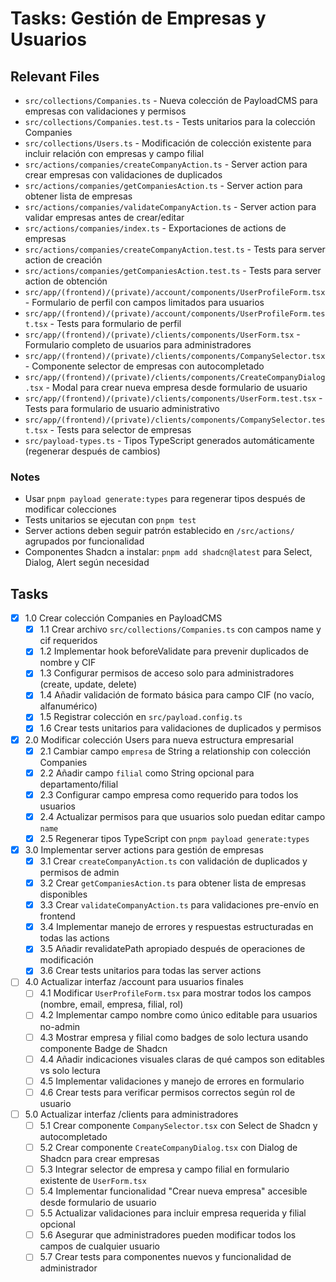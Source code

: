 # Tasks: Gestión de Empresas y Usuarios

## Relevant Files

- `src/collections/Companies.ts` - Nueva colección de PayloadCMS para empresas con validaciones y permisos
- `src/collections/Companies.test.ts` - Tests unitarios para la colección Companies
- `src/collections/Users.ts` - Modificación de colección existente para incluir relación con empresas y campo filial
- `src/actions/companies/createCompanyAction.ts` - Server action para crear empresas con validaciones de duplicados
- `src/actions/companies/getCompaniesAction.ts` - Server action para obtener lista de empresas
- `src/actions/companies/validateCompanyAction.ts` - Server action para validar empresas antes de crear/editar
- `src/actions/companies/index.ts` - Exportaciones de actions de empresas
- `src/actions/companies/createCompanyAction.test.ts` - Tests para server action de creación
- `src/actions/companies/getCompaniesAction.test.ts` - Tests para server action de obtención
- `src/app/(frontend)/(private)/account/components/UserProfileForm.tsx` - Formulario de perfil con campos limitados para usuarios
- `src/app/(frontend)/(private)/account/components/UserProfileForm.test.tsx` - Tests para formulario de perfil
- `src/app/(frontend)/(private)/clients/components/UserForm.tsx` - Formulario completo de usuarios para administradores
- `src/app/(frontend)/(private)/clients/components/CompanySelector.tsx` - Componente selector de empresas con autocompletado
- `src/app/(frontend)/(private)/clients/components/CreateCompanyDialog.tsx` - Modal para crear nueva empresa desde formulario de usuario
- `src/app/(frontend)/(private)/clients/components/UserForm.test.tsx` - Tests para formulario de usuario administrativo
- `src/app/(frontend)/(private)/clients/components/CompanySelector.test.tsx` - Tests para selector de empresas
- `src/payload-types.ts` - Tipos TypeScript generados automáticamente (regenerar después de cambios)

### Notes

- Usar `pnpm payload generate:types` para regenerar tipos después de modificar colecciones
- Tests unitarios se ejecutan con `pnpm test` 
- Server actions deben seguir patrón establecido en `/src/actions/` agrupados por funcionalidad
- Componentes Shadcn a instalar: `pnpm add shadcn@latest` para Select, Dialog, Alert según necesidad

## Tasks

- [x] 1.0 Crear colección Companies en PayloadCMS
  - [x] 1.1 Crear archivo `src/collections/Companies.ts` con campos name y cif requeridos
  - [x] 1.2 Implementar hook beforeValidate para prevenir duplicados de nombre y CIF
  - [x] 1.3 Configurar permisos de acceso solo para administradores (create, update, delete)
  - [x] 1.4 Añadir validación de formato básica para campo CIF (no vacío, alfanumérico)
  - [x] 1.5 Registrar colección en `src/payload.config.ts`
  - [x] 1.6 Crear tests unitarios para validaciones de duplicados y permisos

- [x] 2.0 Modificar colección Users para nueva estructura empresarial
  - [x] 2.1 Cambiar campo `empresa` de String a relationship con colección Companies
  - [x] 2.2 Añadir campo `filial` como String opcional para departamento/filial
  - [x] 2.3 Configurar campo empresa como requerido para todos los usuarios
  - [x] 2.4 Actualizar permisos para que usuarios solo puedan editar campo `name`
  - [x] 2.5 Regenerar tipos TypeScript con `pnpm payload generate:types`

- [x] 3.0 Implementar server actions para gestión de empresas
  - [x] 3.1 Crear `createCompanyAction.ts` con validación de duplicados y permisos de admin
  - [x] 3.2 Crear `getCompaniesAction.ts` para obtener lista de empresas disponibles
  - [x] 3.3 Crear `validateCompanyAction.ts` para validaciones pre-envío en frontend
  - [x] 3.4 Implementar manejo de errores y respuestas estructuradas en todas las actions
  - [x] 3.5 Añadir revalidatePath apropiado después de operaciones de modificación
  - [x] 3.6 Crear tests unitarios para todas las server actions

- [ ] 4.0 Actualizar interfaz /account para usuarios finales
  - [ ] 4.1 Modificar `UserProfileForm.tsx` para mostrar todos los campos (nombre, email, empresa, filial, rol)
  - [ ] 4.2 Implementar campo nombre como único editable para usuarios no-admin
  - [ ] 4.3 Mostrar empresa y filial como badges de solo lectura usando componente Badge de Shadcn
  - [ ] 4.4 Añadir indicaciones visuales claras de qué campos son editables vs solo lectura
  - [ ] 4.5 Implementar validaciones y manejo de errores en formulario
  - [ ] 4.6 Crear tests para verificar permisos correctos según rol de usuario

- [ ] 5.0 Actualizar interfaz /clients para administradores
  - [ ] 5.1 Crear componente `CompanySelector.tsx` con Select de Shadcn y autocompletado
  - [ ] 5.2 Crear componente `CreateCompanyDialog.tsx` con Dialog de Shadcn para crear empresas
  - [ ] 5.3 Integrar selector de empresa y campo filial en formulario existente de `UserForm.tsx`
  - [ ] 5.4 Implementar funcionalidad "Crear nueva empresa" accesible desde formulario de usuario
  - [ ] 5.5 Actualizar validaciones para incluir empresa requerida y filial opcional
  - [ ] 5.6 Asegurar que administradores pueden modificar todos los campos de cualquier usuario
  - [ ] 5.7 Crear tests para componentes nuevos y funcionalidad de administrador
